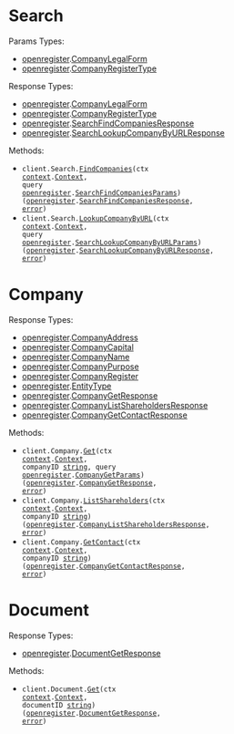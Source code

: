 # Search

Params Types:

- <a href="https://pkg.go.dev/github.com/stainless-sdks/openregister-go">openregister</a>.<a href="https://pkg.go.dev/github.com/stainless-sdks/openregister-go#CompanyLegalForm">CompanyLegalForm</a>
- <a href="https://pkg.go.dev/github.com/stainless-sdks/openregister-go">openregister</a>.<a href="https://pkg.go.dev/github.com/stainless-sdks/openregister-go#CompanyRegisterType">CompanyRegisterType</a>

Response Types:

- <a href="https://pkg.go.dev/github.com/stainless-sdks/openregister-go">openregister</a>.<a href="https://pkg.go.dev/github.com/stainless-sdks/openregister-go#CompanyLegalForm">CompanyLegalForm</a>
- <a href="https://pkg.go.dev/github.com/stainless-sdks/openregister-go">openregister</a>.<a href="https://pkg.go.dev/github.com/stainless-sdks/openregister-go#CompanyRegisterType">CompanyRegisterType</a>
- <a href="https://pkg.go.dev/github.com/stainless-sdks/openregister-go">openregister</a>.<a href="https://pkg.go.dev/github.com/stainless-sdks/openregister-go#SearchFindCompaniesResponse">SearchFindCompaniesResponse</a>
- <a href="https://pkg.go.dev/github.com/stainless-sdks/openregister-go">openregister</a>.<a href="https://pkg.go.dev/github.com/stainless-sdks/openregister-go#SearchLookupCompanyByURLResponse">SearchLookupCompanyByURLResponse</a>

Methods:

- <code title="get /v0/search/company">client.Search.<a href="https://pkg.go.dev/github.com/stainless-sdks/openregister-go#SearchService.FindCompanies">FindCompanies</a>(ctx <a href="https://pkg.go.dev/context">context</a>.<a href="https://pkg.go.dev/context#Context">Context</a>, query <a href="https://pkg.go.dev/github.com/stainless-sdks/openregister-go">openregister</a>.<a href="https://pkg.go.dev/github.com/stainless-sdks/openregister-go#SearchFindCompaniesParams">SearchFindCompaniesParams</a>) (<a href="https://pkg.go.dev/github.com/stainless-sdks/openregister-go">openregister</a>.<a href="https://pkg.go.dev/github.com/stainless-sdks/openregister-go#SearchFindCompaniesResponse">SearchFindCompaniesResponse</a>, <a href="https://pkg.go.dev/builtin#error">error</a>)</code>
- <code title="get /v0/search/lookup">client.Search.<a href="https://pkg.go.dev/github.com/stainless-sdks/openregister-go#SearchService.LookupCompanyByURL">LookupCompanyByURL</a>(ctx <a href="https://pkg.go.dev/context">context</a>.<a href="https://pkg.go.dev/context#Context">Context</a>, query <a href="https://pkg.go.dev/github.com/stainless-sdks/openregister-go">openregister</a>.<a href="https://pkg.go.dev/github.com/stainless-sdks/openregister-go#SearchLookupCompanyByURLParams">SearchLookupCompanyByURLParams</a>) (<a href="https://pkg.go.dev/github.com/stainless-sdks/openregister-go">openregister</a>.<a href="https://pkg.go.dev/github.com/stainless-sdks/openregister-go#SearchLookupCompanyByURLResponse">SearchLookupCompanyByURLResponse</a>, <a href="https://pkg.go.dev/builtin#error">error</a>)</code>

# Company

Response Types:

- <a href="https://pkg.go.dev/github.com/stainless-sdks/openregister-go">openregister</a>.<a href="https://pkg.go.dev/github.com/stainless-sdks/openregister-go#CompanyAddress">CompanyAddress</a>
- <a href="https://pkg.go.dev/github.com/stainless-sdks/openregister-go">openregister</a>.<a href="https://pkg.go.dev/github.com/stainless-sdks/openregister-go#CompanyCapital">CompanyCapital</a>
- <a href="https://pkg.go.dev/github.com/stainless-sdks/openregister-go">openregister</a>.<a href="https://pkg.go.dev/github.com/stainless-sdks/openregister-go#CompanyName">CompanyName</a>
- <a href="https://pkg.go.dev/github.com/stainless-sdks/openregister-go">openregister</a>.<a href="https://pkg.go.dev/github.com/stainless-sdks/openregister-go#CompanyPurpose">CompanyPurpose</a>
- <a href="https://pkg.go.dev/github.com/stainless-sdks/openregister-go">openregister</a>.<a href="https://pkg.go.dev/github.com/stainless-sdks/openregister-go#CompanyRegister">CompanyRegister</a>
- <a href="https://pkg.go.dev/github.com/stainless-sdks/openregister-go">openregister</a>.<a href="https://pkg.go.dev/github.com/stainless-sdks/openregister-go#EntityType">EntityType</a>
- <a href="https://pkg.go.dev/github.com/stainless-sdks/openregister-go">openregister</a>.<a href="https://pkg.go.dev/github.com/stainless-sdks/openregister-go#CompanyGetResponse">CompanyGetResponse</a>
- <a href="https://pkg.go.dev/github.com/stainless-sdks/openregister-go">openregister</a>.<a href="https://pkg.go.dev/github.com/stainless-sdks/openregister-go#CompanyListShareholdersResponse">CompanyListShareholdersResponse</a>
- <a href="https://pkg.go.dev/github.com/stainless-sdks/openregister-go">openregister</a>.<a href="https://pkg.go.dev/github.com/stainless-sdks/openregister-go#CompanyGetContactResponse">CompanyGetContactResponse</a>

Methods:

- <code title="get /v0/company/{company_id}">client.Company.<a href="https://pkg.go.dev/github.com/stainless-sdks/openregister-go#CompanyService.Get">Get</a>(ctx <a href="https://pkg.go.dev/context">context</a>.<a href="https://pkg.go.dev/context#Context">Context</a>, companyID <a href="https://pkg.go.dev/builtin#string">string</a>, query <a href="https://pkg.go.dev/github.com/stainless-sdks/openregister-go">openregister</a>.<a href="https://pkg.go.dev/github.com/stainless-sdks/openregister-go#CompanyGetParams">CompanyGetParams</a>) (<a href="https://pkg.go.dev/github.com/stainless-sdks/openregister-go">openregister</a>.<a href="https://pkg.go.dev/github.com/stainless-sdks/openregister-go#CompanyGetResponse">CompanyGetResponse</a>, <a href="https://pkg.go.dev/builtin#error">error</a>)</code>
- <code title="get /v0/company/{company_id}/shareholders">client.Company.<a href="https://pkg.go.dev/github.com/stainless-sdks/openregister-go#CompanyService.ListShareholders">ListShareholders</a>(ctx <a href="https://pkg.go.dev/context">context</a>.<a href="https://pkg.go.dev/context#Context">Context</a>, companyID <a href="https://pkg.go.dev/builtin#string">string</a>) (<a href="https://pkg.go.dev/github.com/stainless-sdks/openregister-go">openregister</a>.<a href="https://pkg.go.dev/github.com/stainless-sdks/openregister-go#CompanyListShareholdersResponse">CompanyListShareholdersResponse</a>, <a href="https://pkg.go.dev/builtin#error">error</a>)</code>
- <code title="get /v0/company/{company_id}/contact">client.Company.<a href="https://pkg.go.dev/github.com/stainless-sdks/openregister-go#CompanyService.GetContact">GetContact</a>(ctx <a href="https://pkg.go.dev/context">context</a>.<a href="https://pkg.go.dev/context#Context">Context</a>, companyID <a href="https://pkg.go.dev/builtin#string">string</a>) (<a href="https://pkg.go.dev/github.com/stainless-sdks/openregister-go">openregister</a>.<a href="https://pkg.go.dev/github.com/stainless-sdks/openregister-go#CompanyGetContactResponse">CompanyGetContactResponse</a>, <a href="https://pkg.go.dev/builtin#error">error</a>)</code>

# Document

Response Types:

- <a href="https://pkg.go.dev/github.com/stainless-sdks/openregister-go">openregister</a>.<a href="https://pkg.go.dev/github.com/stainless-sdks/openregister-go#DocumentGetResponse">DocumentGetResponse</a>

Methods:

- <code title="get /v0/document/{document_id}">client.Document.<a href="https://pkg.go.dev/github.com/stainless-sdks/openregister-go#DocumentService.Get">Get</a>(ctx <a href="https://pkg.go.dev/context">context</a>.<a href="https://pkg.go.dev/context#Context">Context</a>, documentID <a href="https://pkg.go.dev/builtin#string">string</a>) (<a href="https://pkg.go.dev/github.com/stainless-sdks/openregister-go">openregister</a>.<a href="https://pkg.go.dev/github.com/stainless-sdks/openregister-go#DocumentGetResponse">DocumentGetResponse</a>, <a href="https://pkg.go.dev/builtin#error">error</a>)</code>
